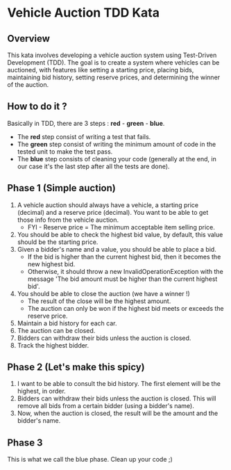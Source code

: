 # Vehicle Auction TDD Kata

## Overview

This kata involves developing a vehicle auction system using Test-Driven Development (TDD). 
The goal is to create a system where vehicles can be auctioned, with features like setting a starting price, placing bids, maintaining bid history, setting reserve prices, and determining the winner of the auction.

## How to do it ?

Basically in TDD, there are 3 steps : **red** - **green** - **blue**.
- The **red** step consist of writing a test that fails.
- The **green** step consist of writing the minimum amount of code in the tested unit to make the test pass.
- The **blue** step consists of cleaning your code (generally at the end, in our case it's the last step after all the tests are done).

## Phase 1 (Simple auction)

1. A vehicle auction should always have a vehicle, a starting price (decimal) and a reserve price (decimal). You want to be able to get those info from the vehicle auction.
   - FYI - Reserve price = The minimum acceptable item selling price.
2. You should be able to check the highest bid value, by default, this value should be the starting price.
3. Given a bidder's name and a value, you should be able to place a bid.
    - If the bid is higher than the current highest bid, then it becomes the new highest bid. 
    - Otherwise, it should throw a new InvalidOperationException with the message 'The bid amount must be higher than the current highest bid'.
4. You should be able to close the auction (we have a winner !)
    - The result of the close will be the highest amount.
    - The auction can only be won if the highest bid meets or exceeds the reserve price.
5. Maintain a bid history for each car.
6. The auction can be closed.
7. Bidders can withdraw their bids unless the auction is closed.
8. Track the highest bidder.

## Phase 2 (Let's make this spicy)

1. I want to be able to consult the bid history. The first element will be the highest, in order.
2. Bidders can withdraw their bids unless the auction is closed. This will remove all bids from a certain bidder (using a bidder's name).
3. Now, when the auction is closed, the result will be the amount and the bidder's name.

## Phase 3 
This is what we call the blue phase. Clean up your code ;)